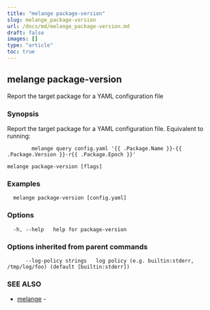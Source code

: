 ```yaml
---
title: "melange package-version"
slug: melange_package-version
url: /docs/md/melange_package-version.md
draft: false
images: []
type: "article"
toc: true
---
```

## melange package-version

Report the target package for a YAML configuration file

### Synopsis

Report the target package for a YAML configuration file.
		Equivalent to running:
		
			melange query config.yaml '{{ .Package.Name }}-{{ .Package.Version }}-r{{ .Package.Epoch }}'
		

```
melange package-version [flags]
```

### Examples

```
  melange package-version [config.yaml]
```

### Options

```
  -h, --help   help for package-version
```

### Options inherited from parent commands

```
      --log-policy strings   log policy (e.g. builtin:stderr, /tmp/log/foo) (default [builtin:stderr])
```

### SEE ALSO

* [melange](/docs/md/melange.md)	 - 

